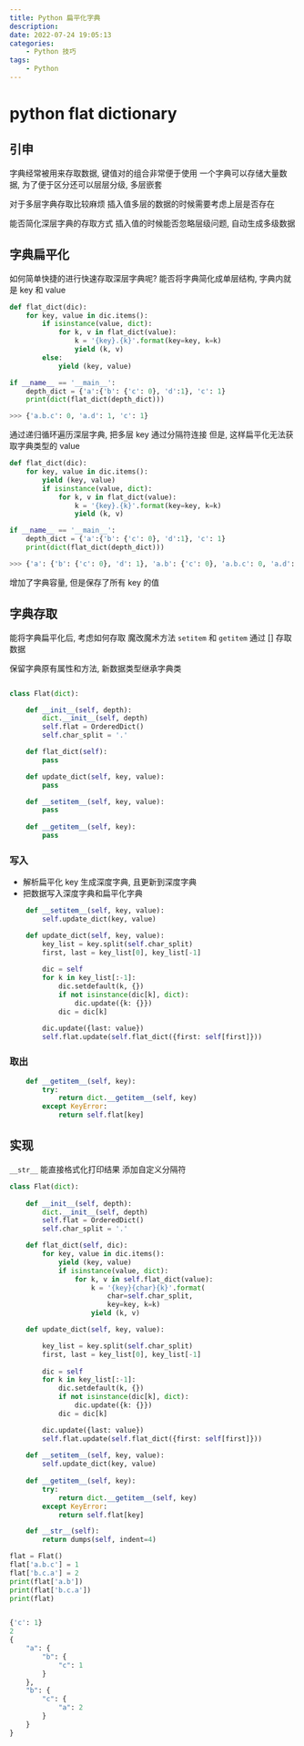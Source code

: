 ```yaml
---
title: Python 扁平化字典
description: 
date: 2022-07-24 19:05:13
categories:
    - Python 技巧
tags:
    - Python
---
```


<!--
 * @FilePath: \文档\Learning\python\python-flat-dict.md
 * @Author: facser
 * @Date: 2022-07-25 20:08:15
 * @LastEditTime: 2022-07-31 15:01:10
 * @LastEditors: facser
 * @Description: 
-->

# python flat dictionary

## 引申

字典经常被用来存取数据, 键值对的组合非常便于使用
一个字典可以存储大量数据, 为了便于区分还可以层层分级, 多层嵌套

对于多层字典存取比较麻烦
插入值多层的数据的时候需要考虑上层是否存在

能否简化深层字典的存取方式
插入值的时候能否忽略层级问题, 自动生成多级数据

## 字典扁平化

如何简单快捷的进行快速存取深层字典呢?
能否将字典简化成单层结构, 字典内就是 key 和 value

```python
def flat_dict(dic):
    for key, value in dic.items():
        if isinstance(value, dict):
            for k, v in flat_dict(value):
                k = '{key}.{k}'.format(key=key, k=k)
                yield (k, v)
        else:
            yield (key, value)
```

```python
if __name__ == '__main__':
    depth_dict = {'a':{'b': {'c': 0}, 'd':1}, 'c': 1}
    print(dict(flat_dict(depth_dict)))

>>> {'a.b.c': 0, 'a.d': 1, 'c': 1}
```

通过递归循环遍历深层字典, 把多层 key 通过分隔符连接
但是, 这样扁平化无法获取字典类型的 value

```python
def flat_dict(dic):
    for key, value in dic.items():
        yield (key, value)
        if isinstance(value, dict):
            for k, v in flat_dict(value):
                k = '{key}.{k}'.format(key=key, k=k)
                yield (k, v)  
```

```python
if __name__ == '__main__':
    depth_dict = {'a':{'b': {'c': 0}, 'd':1}, 'c': 1}
    print(dict(flat_dict(depth_dict)))

>>> {'a': {'b': {'c': 0}, 'd': 1}, 'a.b': {'c': 0}, 'a.b.c': 0, 'a.d': 1, 'c': 1}
```

增加了字典容量, 但是保存了所有 key 的值

## 字典存取

能将字典扁平化后, 考虑如何存取
魔改魔术方法 `setitem` 和 `getitem` 通过 [] 存取数据

保留字典原有属性和方法, 新数据类型继承字典类

```python

class Flat(dict):

    def __init__(self, depth):
        dict.__init__(self, depth)
        self.flat = OrderedDict()
        self.char_split = '.'

    def flat_dict(self):
        pass

    def update_dict(self, key, value):
        pass

    def __setitem__(self, key, value):
        pass
 
    def __getitem__(self, key):
        pass
```

### 写入

- 解析扁平化 key 生成深度字典, 且更新到深度字典
- 把数据写入深度字典和扁平化字典

```python
    def __setitem__(self, key, value):
        self.update_dict(key, value)

    def update_dict(self, key, value):
        key_list = key.split(self.char_split)
        first, last = key_list[0], key_list[-1]
        
        dic = self
        for k in key_list[:-1]:
            dic.setdefault(k, {})
            if not isinstance(dic[k], dict):
                dic.update({k: {}})
            dic = dic[k]

        dic.update({last: value})
        self.flat.update(self.flat_dict({first: self[first]}))
```

### 取出

```python
    def __getitem__(self, key):
        try:
            return dict.__getitem__(self, key)
        except KeyError:
            return self.flat[key]
```

## 实现

`__str__` 能直接格式化打印结果
添加自定义分隔符

```python
class Flat(dict):
    
    def __init__(self, depth):
        dict.__init__(self, depth)
        self.flat = OrderedDict()
        self.char_split = '.'

    def flat_dict(self, dic):
        for key, value in dic.items():
            yield (key, value)
            if isinstance(value, dict):
                for k, v in self.flat_dict(value):
                    k = '{key}{char}{k}'.format(
                        char=self.char_split,
                        key=key, k=k)
                    yield (k, v)

    def update_dict(self, key, value):

        key_list = key.split(self.char_split)
        first, last = key_list[0], key_list[-1]
        
        dic = self
        for k in key_list[:-1]:
            dic.setdefault(k, {})
            if not isinstance(dic[k], dict):
                dic.update({k: {}})
            dic = dic[k]

        dic.update({last: value})
        self.flat.update(self.flat_dict({first: self[first]}))
   
    def __setitem__(self, key, value):
        self.update_dict(key, value)
 
    def __getitem__(self, key):
        try:
            return dict.__getitem__(self, key)
        except KeyError:
            return self.flat[key]

    def __str__(self):
        return dumps(self, indent=4)
```

```python
flat = Flat()
flat['a.b.c'] = 1
flat['b.c.a'] = 2
print(flat['a.b'])
print(flat['b.c.a'])
print(flat)


{'c': 1}
2
{
    "a": {
        "b": {
            "c": 1
        }
    },
    "b": {
        "c": {
            "a": 2
        }
    }
}
```


